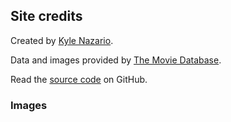 ## Site credits

Created by [Kyle Nazario](https://www.kylenazario.com).

Data and images provided by [The Movie Database](https://www.themoviedb.org/).

Read the [source code](https://github.com/kyle-n/spooky-pictures) on GitHub.

### Images
